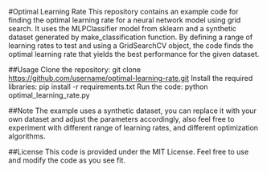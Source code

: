 #Optimal Learning Rate
This repository contains an example code for finding the optimal learning rate for a neural network model using grid search. It uses the MLPClassifier model from sklearn and a synthetic dataset generated by make_classification function. By defining a range of learning rates to test and using a GridSearchCV object, the code finds the optimal learning rate that yields the best performance for the given dataset.

##Usage
Clone the repository: git clone https://github.com/username/optimal-learning-rate.git
Install the required libraries: pip install -r requirements.txt
Run the code: python optimal_learning_rate.py

##Note
The example uses a synthetic dataset, you can replace it with your own dataset and adjust the parameters accordingly, also feel free to experiment with different range of learning rates, and different optimization algorithms.

##License
This code is provided under the MIT License. Feel free to use and modify the code as you see fit.
